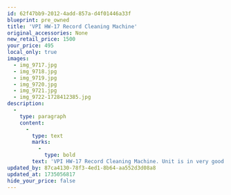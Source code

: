 ```yaml
---
id: 62f47bb9-2012-4add-857a-d4f01446a33f
blueprint: pre_owned
title: 'VPI HW-17 Record Cleaning Machine'
original_accessories: None
new_retail_price: 1500
your_price: 495
local_only: true
images:
  - img_9717.jpg
  - img_9718.jpg
  - img_9719.jpg
  - img_9720.jpg
  - img_9721.jpg
  - img_9722-1728412385.jpg
description:
  -
    type: paragraph
    content:
      -
        type: text
        marks:
          -
            type: bold
        text: 'VPI HW-17 Record Cleaning Machine. Unit is in very good condition and cleaning brush and drainage hose have just been replaced. A bottle of VPI cleaning fluid is included (makes 1 gallon mixed with distilled water). Manual and power cord included as well. Unit sold as new for $1,500.00'
updated_by: 87ca4130-78f3-4ed1-8b64-aa552d3d08a8
updated_at: 1735056817
hide_your_price: false
---
```

